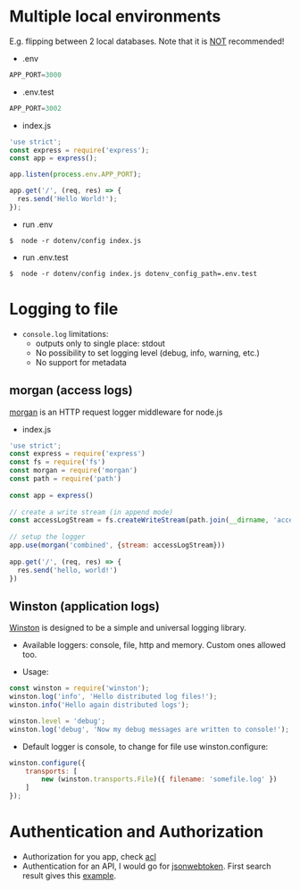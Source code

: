 # Multiple local environments

E.g. flipping between 2 local databases. Note that it is [NOT](https://www.npmjs.com/package/dotenv#should-i-have-multiple-env-files) recommended!

* .env
```javascript
APP_PORT=3000
```

* .env.test
```javascript
APP_PORT=3002
```

* index.js
```javascript
'use strict';
const express = require('express');
const app = express();

app.listen(process.env.APP_PORT);

app.get('/', (req, res) => {
  res.send('Hello World!');
});
```

* run .env
```shell
$  node -r dotenv/config index.js 
```

* run .env.test
```shell
$  node -r dotenv/config index.js dotenv_config_path=.env.test
```

# Logging to file

* `console.log` limitations:
  * outputs only to single place: stdout
  * No possibility to set logging level (debug, info, warning, etc.)
  * No support for metadata

## morgan (access logs)

[morgan](https://www.npmjs.com/package/morgan) is an HTTP request logger middleware for node.js

* index.js
```javascript
'use strict';
const express = require('express')
const fs = require('fs')
const morgan = require('morgan')
const path = require('path')
 
const app = express()
 
// create a write stream (in append mode) 
const accessLogStream = fs.createWriteStream(path.join(__dirname, 'access.log'), {flags: 'a'})
 
// setup the logger 
app.use(morgan('combined', {stream: accessLogStream}))
 
app.get('/', (req, res) => {
  res.send('hello, world!')
})
```

## Winston (application logs)

[Winston](https://www.npmjs.com/package/winston) is designed to be a simple and universal logging library.
* Available loggers: console, file, http and memory. Custom ones allowed too.

* Usage:
```javascript
const winston = require('winston');
winston.log('info', 'Hello distributed log files!');
winston.info('Hello again distributed logs');

winston.level = 'debug';
winston.log('debug', 'Now my debug messages are written to console!');
```

* Default logger is console, to change for file use winston.configure:
```javascript
winston.configure({
    transports: [
        new (winston.transports.File)({ filename: 'somefile.log' })
    ]
});
```

# Authentication and Authorization

* Authorization for you app, check [acl](https://www.npmjs.com/package/acl)
* Authentication for an API, I would go for [jsonwebtoken](https://www.npmjs.com/package/jsonwebtoken). First search result gives this [example](https://scotch.io/tutorials/authenticate-a-node-js-api-with-json-web-tokens).
